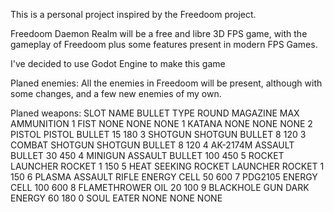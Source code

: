 This is a personal project inspired by the Freedoom project.

Freedoom Daemon Realm will be a free and libre 3D FPS game, with the gameplay of Freedoom plus some features present in
modern FPS Games.

I've decided to use Godot Engine to make this game

Planed enemies:
    All the enemies in Freedoom will be present, although with some changes, and a few new enemies of my own.

Planed weapons:
    SLOT         NAME                              BULLET TYPE           ROUND MAGAZINE              MAX AMMUNITION
       1         FIST                              NONE                  NONE                        NONE
       1         KATANA                            NONE                  NONE                        NONE
       2         PISTOL                            PISTOL BULLET         15                          180
       3         SHOTGUN                           SHOTGUN BULLET        8                           120
       3         COMBAT SHOTGUN                    SHOTGUN BULLET        8                           120
       4         AK-2174M                          ASSAULT BULLET        30                          450
       4         MINIGUN                           ASSAULT BULLET        100                         450
       5         ROCKET LAUNCHER                   ROCKET                1                           150
       5         HEAT SEEKING ROCKET LAUNCHER      ROCKET                1                           150
       6         PLASMA ASSAULT RIFLE              ENERGY CELL           50                          600
       7         PDG2105                           ENERGY CELL           100                         600
       8         FLAMETHROWER                      OIL                   20                          100
       9         BLACKHOLE GUN                     DARK ENERGY           60                          180
       0         SOUL EATER                        NONE                  NONE                        NONE
